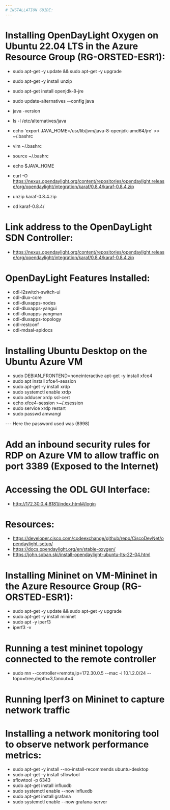 ```yaml
---
# INSTALLATION GUIDE:
---
```


# Installing OpenDayLight Oxygen on Ubuntu 22.04 LTS in the Azure Resource Group (RG-ORSTED-ESR1):
* sudo apt-get -y update && sudo apt-get -y upgrade
* sudo apt-get -y install unzip
* sudo apt-get install openjdk-8-jre
* sudo update-alternatives --config java
* java -version
* ls -l /etc/alternatives/java
* echo 'export JAVA_HOME=/usr/lib/jvm/java-8-openjdk-amd64/jre' >> ~/.bashrc
* vim ~/.bashrc
* source ~/.bashrc
* echo $JAVA_HOME


* curl -O https://nexus.opendaylight.org/content/repositories/opendaylight.release/org/opendaylight/integration/karaf/0.8.4/karaf-0.8.4.zip
* unzip karaf-0.8.4.zip
* cd karaf-0.8.4/


# Link address to the OpenDayLight SDN Controller:
* https://nexus.opendaylight.org/content/repositories/opendaylight.release/org/opendaylight/integration/karaf/0.8.4/karaf-0.8.4.zip


# OpenDayLight Features Installed:
* odl-l2switch-switch-ui
* odl-dlux-core
* odl-dluxapps-nodes
* odl-dluxapps-yangui
* odl-dluxapps-yangman
* odl-dluxapps-topology
* odl-restconf
* odl-mdsal-apidocs

# Installing Ubuntu Desktop on the Ubuntu Azure VM
* sudo DEBIAN_FRONTEND=noneinteractive apt-get -y install xfce4
* sudo apt install xfce4-session
* sudo apt-get -y install xrdp
* sudo systemctl enable xrdp
* sudo adduser xrdp ssl-cert
* echo xfce4-session >~/.xsession
* sudo service xrdp restart
* sudo passwd amwangi 

--- Here the password used was (8998)

# Add an inbound security rules for RDP on Azure VM to allow traffic on port 3389 (Exposed to the Internet)


# Accessing the ODL GUI Interface:
* http://172.30.0.4:8181/index.html#/login

# Resources:
* https://developer.cisco.com/codeexchange/github/repo/CiscoDevNet/opendaylight-setup/
* https://docs.opendaylight.org/en/stable-oxygen/
* https://john.soban.ski/install-opendaylight-ubuntu-lts-22-04.html


# Installing Mininet on VM-Mininet in the Azure Resource Group (RG-ORSTED-ESR1):
* sudo apt-get -y update && sudo apt-get -y upgrade
* sudo apt-get -y install mininet
* sudo apt -y iperf3
* iperf3 -v



# Running a test mininet topology connected to the remote controller
* sudo mn --controller=remote,ip=172.30.0.5 --mac -i 10.1.2.0/24 --topo=tree,depth=3,fanout=4

# Running Iperf3 on Mininet to capture network traffic

# Installing a network monitoring tool to observe network performance metrics:
* sudo apt-get -y install --no-install-recommends ubuntu-desktop
* sudo apt-get -y install sflowtool
* sflowtool -p 6343
* sudo apt-get install influxdb
* sudo systemctl enable --now influxdb
* sudo apt-get install grafana
* sudo systemctl enable --now grafana-server

